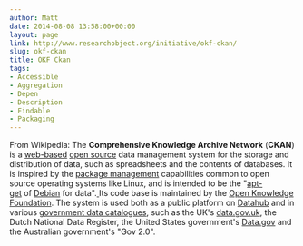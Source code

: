 ```yaml
---
author: Matt
date: 2014-08-08 13:58:00+00:00
layout: page
link: http://www.researchobject.org/initiative/okf-ckan/
slug: okf-ckan
title: OKF Ckan
tags:
- Accessible
- Aggregation
- Depen
- Description
- Findable
- Packaging
---
```

From Wikipedia:
The **Comprehensive Knowledge Archive Network** (**CKAN**) is a [web-based](http://en.wikipedia.org/wiki/Web_application) [open source](http://en.wikipedia.org/wiki/Open_source) data management system for the storage and distribution of data, such as spreadsheets and the contents of databases. It is inspired by the [package management](http://en.wikipedia.org/wiki/Package_management_system) capabilities common to open source operating systems like Linux, and is intended to be the "[apt-get](http://en.wikipedia.org/wiki/Apt-get) of [Debian](http://en.wikipedia.org/wiki/Debian) for data".[
](http://en.wikipedia.org/wiki/CKAN#cite_note-2)
Its code base is maintained by the [Open Knowledge Foundation](http://en.wikipedia.org/wiki/Open_Knowledge_Foundation). The system is used both as a public platform on [Datahub](http://datahub.io/) and in various [government data catalogues](http://en.wikipedia.org/wiki/Open_government), such as the UK's [data.gov.uk](http://en.wikipedia.org/wiki/Data.gov.uk), the Dutch National Data Register, the United States government's [Data.gov](http://en.wikipedia.org/wiki/Data.gov) and the Australian government's "Gov 2.0".[
](http://en.wikipedia.org/wiki/CKAN#cite_note-6)
